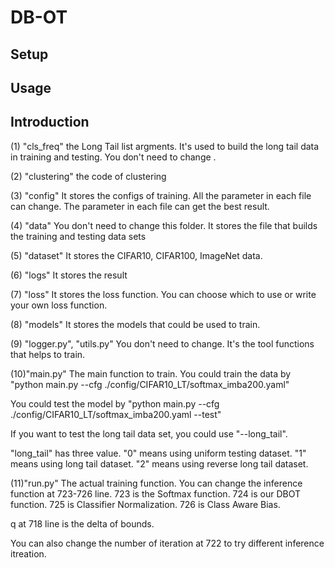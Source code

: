# DB-OT

## Setup

## Usage

## Introduction

(1) "cls_freq"
the Long Tail list argments. It's used to build the long tail data in training and testing. You don't need 
to change .

(2) "clustering"
the code of clustering

(3) "config"
It stores the configs of training. All the parameter in each file can change. The parameter in each file can 
get the best result.

(4) "data"
You don't need to change this folder.
It stores the file that builds the training and testing data sets

(5) "dataset"
It stores the CIFAR10, CIFAR100, ImageNet data.

(6) "logs"
It stores the result

(7) "loss"
It stores the loss function. You can choose which to use or write your own loss function.

(8) "models"
It stores the models that could be used to train.

(9) "logger.py", "utils.py"
You don't need to change.
It's the tool functions that helps to train.

(10)"main.py"
The main function to train.
You could train the data by 
"python main.py --cfg ./config/CIFAR10_LT/softmax_imba200.yaml"

You could test the model by
"python main.py --cfg ./config/CIFAR10_LT/softmax_imba200.yaml --test"

If you want to test the long tail data set, you could use "--long_tail".

"long_tail" has three value. "0" means using uniform testing dataset.
"1" means using long tail dataset. "2" means using reverse long tail dataset.

(11)"run.py"
The actual training function.
You can change the inference function at 723-726 line. 
723 is the Softmax function. 724 is our DBOT function. 725 is Classifier Normalization.
726 is Class Aware Bias.

q at 718 line is the delta of bounds.

You can also change the number of iteration at 722 to try different inference itreation.
